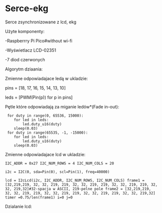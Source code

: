 # Serce-ekg
Serce zsynchronizowane z lcd, ekg


Użyte komponenty: 

-Raspberrry Pi Pico#without wi-fi 

-Wyświetlacz LCD-02351 

-7 diod czerwonych 


Algorytm dziaania:  

Zmienne odpowiadajace ledą w ukladzie: 

   pins = [18, 17, 16, 15, 14, 13, 10]

   leds = [PWM(Pin(p)) for p in pins] 

Pętle które odpowiadają za miganie ledów*(Fade in-out): 

     for duty in range(0, 65536, 15000):
        for led in leds:
            led.duty_u16(duty)
        sleep(0.03)
     for duty in range(65535, -1, -15000):
        for led in leds:
            led.duty_u16(duty)
        sleep(0.03)

Zmienne odpowiadajace lcd w ukladzie: 

`I2C_ADDR = 0x27
I2C_NUM_ROWS = 4
I2C_NUM_COLS = 20`

`i2c = I2C(0, sda=Pin(0), scl=Pin(1), freq=40000)`

`lcd = I2cLcd(i2c, I2C_ADDR, I2C_NUM_ROWS, I2C_NUM_COLS)
frame1 = [32,219,219, 32, 32, 219, 219, 32, 32, 219, 219, 32, 32, 219, 219, 32, 32, 219,32]#32-spacja w ASCII, 219-pelne pole
frame2 = [32,219,219, 32, 32, 219, 219, 32, 32, 219, 219, 32, 32, 219, 219, 32, 32, 219,32]
timer =0.75/len(frame1)
i=0
j=0`

Dzialanie lcd: 






